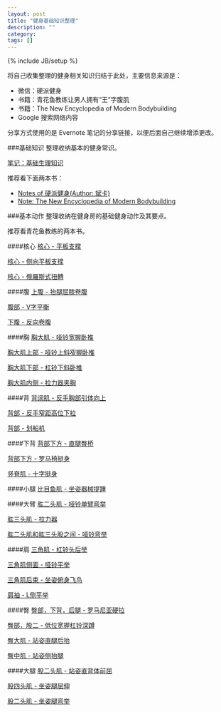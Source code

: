 ```yaml
---
layout: post
title: "健身基础知识整理"
description: ""
category: 
tags: []
---
```

{% include JB/setup %}

将自己收集整理的健身相关知识归结于此处，主要信息来源是：     

+ 微信：硬派健身    
+ 书籍：青花鱼教练让男人拥有“王”字腹肌   
+ 书籍：The New Encyclopedia of Modern Bodybuilding     
+ Google 搜索网络内容

分享方式使用的是 Evernote 笔记的分享链接，以便后面自己继续增添更改。


###基础知识
整理收纳基本的健身常识。

[笔记：基础生理知识](https://www.evernote.com/l/ADCeRjC95c1A_rSmhSEyyXNlR1ddni6L9vg)

推荐看下面两本书：

+ [Notes of 硬派健身(Author: 斌卡)](https://www.evernote.com/l/ADCRQ846ulxGgr19JDQycXeGJxISv7FBFwI)
+ [Note: The New Encyclopedia of Modern Bodybuilding](https://www.evernote.com/l/ADCEeDWJ3PZHubDIpjDOsip1u0mkkhIsyFM)

###基本动作
整理收纳在健身房的基础健身动作及其要点。

推荐看青花鱼教练的两本书。

####核心
[核心 - 平板支撑](https://www.evernote.com/l/ADCo2VM8HwtEK7rp5LYkQ-uuAFtBGOcKKb0)

[核心 - 侧向平板支撑](https://www.evernote.com/l/ADDw_WsqMn5PwqB_vHk1EKZRFwb4sWLut-A)

[核心 - 俄羅斯式扭轉](https://www.evernote.com/l/ADBqrfSrqkpK-IctfEbc2DKKkmnAP-LYrRg)

####腹
[上腹 - 抬腿屈膝卷腹](https://www.evernote.com/l/ADASwkSZwbZLooNoFD5FhuyWC8t1lLCRsng)

[腹部 - V字平衡](https://www.evernote.com/l/ADA-fwumzLhOpZSp2IEtlryHSoSLtOPYIyE)

[下腹 - 反向卷腹](https://www.evernote.com/l/ADBSC5dt_8pDKqTbKr9iKZIDkg1eJChw79E)

####胸
[胸大肌 - 哑铃宽握卧推](https://www.evernote.com/l/ADA04WztKSRF8pcYujbf2CdphoumeVRdfEI)

[胸大肌上部 - 哑铃上斜窄握卧推](https://www.evernote.com/l/ADCL9gd07nhBCLXt5pll1HIVLfangIBS6so)

[胸大肌下部 - 杠铃下斜卧推](https://www.evernote.com/l/ADB0V4o1LrtGeKeUJGWw61IaVDI3doNrBEI)

[胸大肌内侧 - 拉力器夹胸](https://www.evernote.com/l/ADB7Gbt6cR1MGrP3ZbOIyXZHQLyiyTi0JY8)

####背
[背阔肌 - 反手胸部引体向上](https://www.evernote.com/l/ADBcn_R3YKhA871-AgiEUda-SJBcRab7diw)

[背部 - 反手窄距高位下拉](https://www.evernote.com/l/ADBZ6q1PbjhKtqaI_V-_GmcvE-Kk7u96N-M)

[背部 - 划船机](https://www.evernote.com/l/ADDPuaf0Tm1NPJN1cRdWLICqslIlCUr6jN4)

####下背
[背部下方 - 直腿臀桥](https://www.evernote.com/l/ADA6Hac2JaZA46AKvlGWtEDIjL_MNBS0ic0)

[背部下方 - 罗马椅挺身](https://www.evernote.com/l/ADDJU73pkZ1Ke59VYi35mvB-Ipd-iHuEcXE)

[竖脊肌 - 十字挺身](https://www.evernote.com/l/ADDnJVGKsFBFj6pnuVN-jUuYV3h0d2l3G_0)

####小腿
[比目鱼肌 - 坐姿器械提踵](https://www.evernote.com/l/ADAACBml-a9FRKAkdDLHjZFR_AmpnTK7af4)

####大臂
[肱二头肌 - 哑铃单臂弯举](https://www.evernote.com/l/ADAt1FfNJJVMtIxmPUueJRvrZuOiqqX-HTI)

[肱三头肌 - 拉力器](https://www.evernote.com/l/ADBu74y5MxRHf7oXq5n9fP9cB2Rm-SaNobs)

[肱二头肌和肱三头股之间 - 哑铃弯举](https://www.evernote.com/l/ADDwbnKDZmlGaKRdDt6m5vGU7Vd2aS_NVrI)

####肩
[三角肌 - 杠铃头后举](https://www.evernote.com/l/ADAllqcvgu9F3JNi4t0YGGqxevgDRptKsu4)

[三角肌侧面 - 哑铃平举](https://www.evernote.com/l/ADCIpXaleOhN-JFCz0c58mItO8YNxAMpieI)

[三角肌后束 - 坐姿俯身飞鸟](https://www.evernote.com/l/ADDtge2k1kZO06VUOqR5sgrfCPD-05RXkNY)

[肩袖 - L侧平举](https://www.evernote.com/l/ADD2xpCj1xJH1K6G2PAlZSToSjETvzudyQw)

####臀
[臀部，下背，后腿 - 罗马尼亚硬拉](https://www.evernote.com/l/ADDSRk-4iNdOf6m6QSZsWBUEacN7G5_QRqY)

[臀部，股二 - 低位宽握杠铃深蹲](https://www.evernote.com/l/ADCTIzb_Ex1LVoGajtFEWUTME7V5u6DJkjs)

[臀大肌 - 站姿直腿后抬](https://www.evernote.com/l/ADDv4f5cyFtEY71QKL4fdIXoFri0svbh4yo)

[臀中肌 - 站姿侧抬腿](https://www.evernote.com/l/ADC6gadccD9NlJ29G8VhSXQpLkiKVw83wTw)

####大腿
[股二头肌 - 站姿直背体前屈](https://www.evernote.com/l/ADDhvRv0utBM_qGr5SaynvF6vnYMQJGxm0M)

[股四头肌 - 坐姿腿屈伸](https://www.evernote.com/l/ADBOf2HBKl5BrLljLjyjCbCS0ykjokL58ys)

[股二头肌 - 坐姿腿弯举](https://www.evernote.com/l/ADCdrU7fOC5DY4-iF9uuko7CmRzlWpw4b_w)
